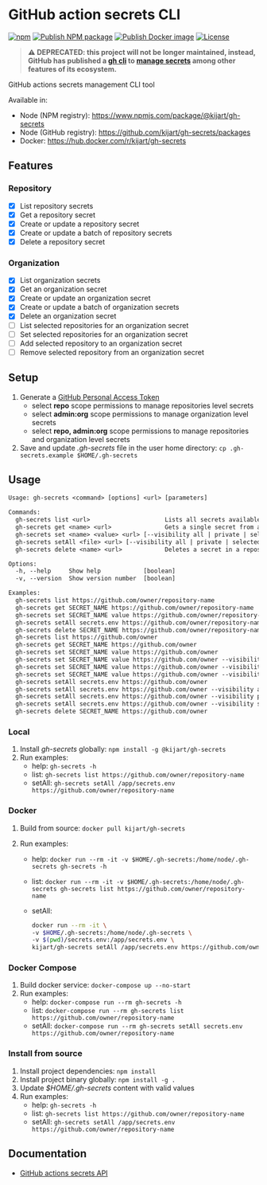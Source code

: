 # GitHub action secrets CLI

[![npm](https://img.shields.io/npm/v/@kijart/gh-secrets)](https://www.npmjs.com/package/@kijart/gh-secrets) [![Publish NPM package](https://github.com/kijart/gh-secrets/workflows/Publish%20NPM%20package/badge.svg)](https://www.npmjs.com/package/@kijart/gh-secrets) [![Publish Docker image](https://github.com/kijart/gh-secrets/workflows/Publish%20Docker%20image/badge.svg)](https://hub.docker.com/r/kijart/gh-secrets) [![License](https://img.shields.io/github/license/kijart/gh-secrets)](https://github.com/kijart/gh-secrets/blob/master/LICENSE)

> **⚠️ DEPRECATED: this project will not be longer maintained, instead, GitHub has published a [gh cli](https://cli.github.com/manual/gh) to [manage secrets](https://cli.github.com/manual/gh_secret) among other features of its ecosystem.**

GitHub actions secrets management CLI tool

Available in:

- Node (NPM registry): <https://www.npmjs.com/package/@kijart/gh-secrets>
- Node (GitHub registry): <https://github.com/kijart/gh-secrets/packages>
- Docker: <https://hub.docker.com/r/kijart/gh-secrets>

## Features

### Repository

- [x] List repository secrets
- [x] Get a repository secret
- [x] Create or update a repository secret
- [x] Create or update a batch of repository secrets
- [x] Delete a repository secret

### Organization

- [x] List organization secrets
- [x] Get an organization secret
- [x] Create or update an organization secret
- [x] Create or update a batch of organization secrets
- [x] Delete an organization secret
- [ ] List selected repositories for an organization secret
- [ ] Set selected repositories for an organization secret
- [ ] Add selected repository to an organization secret
- [ ] Remove selected repository from an organization secret

## Setup

1. Generate a [GitHub Personal Access Token](https://github.com/settings/tokens)
   - select **repo** scope permissions to manage repositories level secrets
   - select **admin:org** scope permissions to manage organization level secrets
   - select **repo, admin:org** scope permissions to manage repositories and organization level secrets
1. Save and update _.gh-secrets_ file in the user home directory: `cp .gh-secrets.example $HOME/.gh-secrets`

## Usage

```txt
Usage: gh-secrets <command> [options] <url> [parameters]

Commands:
  gh-secrets list <url>                     Lists all secrets available in a repository/organization without revealing their encrypted values
  gh-secrets get <name> <url>               Gets a single secret from a repository/organization without revealing its encrypted value
  gh-secrets set <name> <value> <url> [--visibility all | private | selected]  Creates or updates a secret in a repository/organization with an encrypted value
  gh-secrets setAll <file> <url> [--visibility all | private | selected] Creates or updates a batch of secrets in a repository/organization with an encrypted values from a file
  gh-secrets delete <name> <url>            Deletes a secret in a repository/organization using the secret name

Options:
  -h, --help     Show help            [boolean]
  -v, --version  Show version number  [boolean]

Examples:
  gh-secrets list https://github.com/owner/repository-name
  gh-secrets get SECRET_NAME https://github.com/owner/repository-name
  gh-secrets set SECRET_NAME value https://github.com/owner/repository-name
  gh-secrets setAll secrets.env https://github.com/owner/repository-name
  gh-secrets delete SECRET_NAME https://github.com/owner/repository-name
  gh-secrets list https://github.com/owner
  gh-secrets get SECRET_NAME https://github.com/owner
  gh-secrets set SECRET_NAME value https://github.com/owner
  gh-secrets set SECRET_NAME value https://github.com/owner --visibility all
  gh-secrets set SECRET_NAME value https://github.com/owner --visibility private
  gh-secrets set SECRET_NAME value https://github.com/owner --visibility selected
  gh-secrets setAll secrets.env https://github.com/owner
  gh-secrets setAll secrets.env https://github.com/owner --visibility all
  gh-secrets setAll secrets.env https://github.com/owner --visibility private
  gh-secrets setAll secrets.env https://github.com/owner --visibility selected
  gh-secrets delete SECRET_NAME https://github.com/owner
```

### Local

1. Install _gh-secrets_ globally: `npm install -g @kijart/gh-secrets`
1. Run examples:
   - help: `gh-secrets -h`
   - list: `gh-secrets list https://github.com/owner/repository-name`
   - setAll: `gh-secrets setAll /app/secrets.env https://github.com/owner/repository-name`

### Docker

1. Build from source: `docker pull kijart/gh-secrets`
1. Run examples:

   - help: `docker run --rm -it -v $HOME/.gh-secrets:/home/node/.gh-secrets gh-secrets -h`
   - list: `docker run --rm -it -v $HOME/.gh-secrets:/home/node/.gh-secrets gh-secrets list https://github.com/owner/repository-name`
   - setAll:

     ```bash
     docker run --rm -it \
     -v $HOME/.gh-secrets:/home/node/.gh-secrets \
     -v $(pwd)/secrets.env:/app/secrets.env \
     kijart/gh-secrets setAll /app/secrets.env https://github.com/owner/repository-name`
     ```

### Docker Compose

1. Build docker service: `docker-compose up --no-start`
1. Run examples:
   - help: `docker-compose run --rm gh-secrets -h`
   - list: `docker-compose run --rm gh-secrets list https://github.com/owner/repository-name`
   - setAll: `docker-compose run --rm gh-secrets setAll secrets.env https://github.com/owner/repository-name`

### Install from source

1. Install project dependencies: `npm install`
1. Install project binary globally: `npm install -g .`
1. Update _\$HOME/.gh-secrets_ content with valid values
1. Run examples:
   - help: `gh-secrets -h`
   - list: `gh-secrets list https://github.com/owner/repository-name`
   - setAll: `gh-secrets setAll /app/secrets.env https://github.com/owner/repository-name`

## Documentation

- [GitHub actions secrets API](https://developer.github.com/v3/actions/secrets/)
